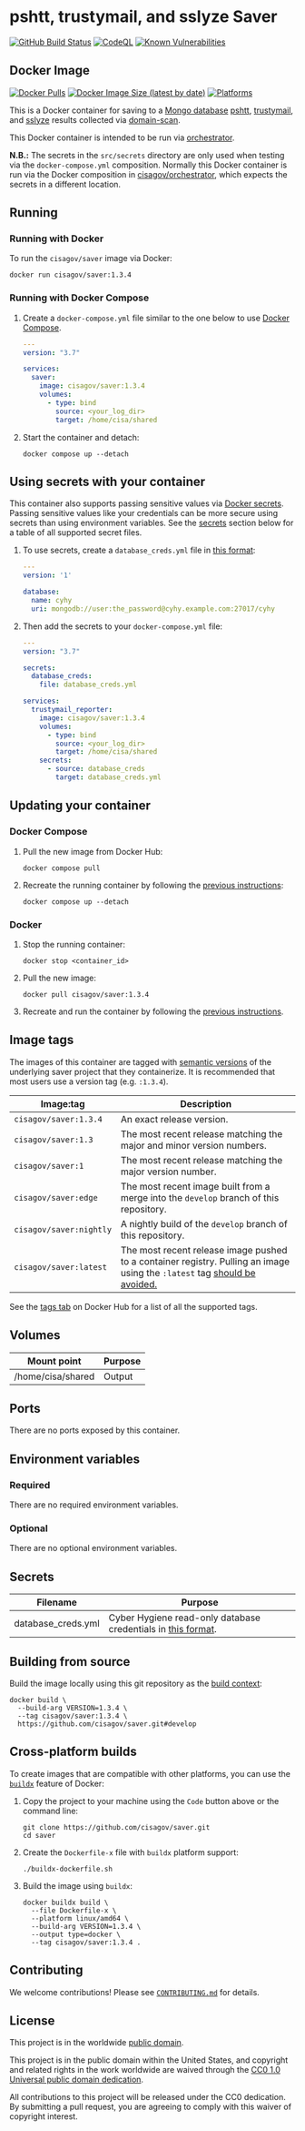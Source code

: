 # pshtt, trustymail, and sslyze Saver #

[![GitHub Build Status](https://github.com/cisagov/saver/workflows/build/badge.svg)](https://github.com/cisagov/saver/actions/workflows/build.yml)
[![CodeQL](https://github.com/cisagov/saver/workflows/CodeQL/badge.svg)](https://github.com/cisagov/saver/actions/workflows/codeql-analysis.yml)
[![Known Vulnerabilities](https://snyk.io/test/github/cisagov/saver/badge.svg)](https://snyk.io/test/github/cisagov/saver)

## Docker Image ##

[![Docker Pulls](https://img.shields.io/docker/pulls/cisagov/saver)](https://hub.docker.com/r/cisagov/saver)
[![Docker Image Size (latest by date)](https://img.shields.io/docker/image-size/cisagov/saver)](https://hub.docker.com/r/cisagov/saver)
[![Platforms](https://img.shields.io/badge/platforms-amd64%20%7C%20arm%2Fv6%20%7C%20arm%2Fv7%20%7C%20arm64%20%7C%20ppc64le%20%7C%20s390x-blue)](https://hub.docker.com/r/cisagov/saver/tags)

This is a Docker container for saving to a [Mongo
database](https://www.mongodb.com/)
[pshtt](https://github.com/cisagov/pshtt),
[trustymail](https://github.com/cisagov/trustymail), and
[sslyze](https://github.com/nabla-c0d3/sslyze) results collected via
[domain-scan](https://github.com/18F/domain-scan).

This Docker container is intended to be run via
[orchestrator](https://github.com/cisagov/orchestrator).

**N.B.:** The secrets in the `src/secrets` directory are only used
when testing via the `docker-compose.yml` composition.  Normally this
Docker container is run via the Docker composition in
[cisagov/orchestrator](https://github.com/cisagov/orchestrator), which
expects the secrets in a different location.

## Running ##

### Running with Docker ###

To run the `cisagov/saver` image via Docker:

```console
docker run cisagov/saver:1.3.4
```

### Running with Docker Compose ###

1. Create a `docker-compose.yml` file similar to the one below to use [Docker Compose](https://docs.docker.com/compose/).

    ```yaml
    ---
    version: "3.7"

    services:
      saver:
        image: cisagov/saver:1.3.4
        volumes:
          - type: bind
            source: <your_log_dir>
            target: /home/cisa/shared
    ```

1. Start the container and detach:

    ```console
    docker compose up --detach
    ```

## Using secrets with your container ##

This container also supports passing sensitive values via [Docker
secrets](https://docs.docker.com/engine/swarm/secrets/).  Passing sensitive
values like your credentials can be more secure using secrets than using
environment variables.  See the
[secrets](#secrets) section below for a table of all supported secret files.

1. To use secrets, create a `database_creds.yml` file in [this
   format](https://github.com/cisagov/mongo-db-from-config#usage):

    ```yaml
    ---
    version: '1'

    database:
      name: cyhy
      uri: mongodb://user:the_password@cyhy.example.com:27017/cyhy

    ```

1. Then add the secrets to your `docker-compose.yml` file:

    ```yaml
    ---
    version: "3.7"

    secrets:
      database_creds:
        file: database_creds.yml

    services:
      trustymail_reporter:
        image: cisagov/saver:1.3.4
        volumes:
          - type: bind
            source: <your_log_dir>
            target: /home/cisa/shared
        secrets:
          - source: database_creds
            target: database_creds.yml
    ```

## Updating your container ##

### Docker Compose ###

1. Pull the new image from Docker Hub:

    ```console
    docker compose pull
    ```

1. Recreate the running container by following the [previous instructions](#running-with-docker-compose):

    ```console
    docker compose up --detach
    ```

### Docker ###

1. Stop the running container:

    ```console
    docker stop <container_id>
    ```

1. Pull the new image:

    ```console
    docker pull cisagov/saver:1.3.4
    ```

1. Recreate and run the container by following the [previous instructions](#running-with-docker).

## Image tags ##

The images of this container are tagged with [semantic
versions](https://semver.org) of the underlying saver project that they
containerize.  It is recommended that most users use a version tag (e.g.
`:1.3.4`).

| Image:tag | Description |
|-----------|-------------|
|`cisagov/saver:1.3.4`| An exact release version. |
|`cisagov/saver:1.3`| The most recent release matching the major and minor version numbers. |
|`cisagov/saver:1`| The most recent release matching the major version number. |
|`cisagov/saver:edge` | The most recent image built from a merge into the `develop` branch of this repository. |
|`cisagov/saver:nightly` | A nightly build of the `develop` branch of this repository. |
|`cisagov/saver:latest`| The most recent release image pushed to a container registry.  Pulling an image using the `:latest` tag [should be avoided.](https://vsupalov.com/docker-latest-tag/) |

See the [tags tab](https://hub.docker.com/r/cisagov/saver/tags) on Docker
Hub for a list of all the supported tags.

## Volumes ##

| Mount point | Purpose        |
|-------------|----------------|
| /home/cisa/shared | Output |

## Ports ##

There are no ports exposed by this container.

<!-- The following ports are exposed by this container: -->

<!-- | Port | Purpose        | -->
<!-- |------|----------------| -->
<!-- | 8080 | Example only; nothing is actually listening on the port | -->

<!-- The sample [Docker composition](docker-compose.yml) publishes the -->
<!-- exposed port at 8080. -->

## Environment variables ##

### Required ###

There are no required environment variables.

<!--
| Name  | Purpose | Default |
|-------|---------|---------|
| `REQUIRED_VARIABLE` | Describe its purpose. | `null` |
-->

### Optional ###

There are no optional environment variables.

<!--
| Name  | Purpose | Default |
|-------|---------|---------|
| `OPTIONAL_VARIABLE` | Describe its purpose. | `null` |
-->

## Secrets ##

| Filename      | Purpose              |
|---------------|----------------------|
| database_creds.yml | Cyber Hygiene read-only database credentials in [this format](https://github.com/cisagov/mongo-db-from-config#usage). |

## Building from source ##

Build the image locally using this git repository as the [build context](https://docs.docker.com/engine/reference/commandline/build/#git-repositories):

```console
docker build \
  --build-arg VERSION=1.3.4 \
  --tag cisagov/saver:1.3.4 \
  https://github.com/cisagov/saver.git#develop
```

## Cross-platform builds ##

To create images that are compatible with other platforms, you can use the
[`buildx`](https://docs.docker.com/buildx/working-with-buildx/) feature of
Docker:

1. Copy the project to your machine using the `Code` button above
   or the command line:

    ```console
    git clone https://github.com/cisagov/saver.git
    cd saver
    ```

1. Create the `Dockerfile-x` file with `buildx` platform support:

    ```console
    ./buildx-dockerfile.sh
    ```

1. Build the image using `buildx`:

    ```console
    docker buildx build \
      --file Dockerfile-x \
      --platform linux/amd64 \
      --build-arg VERSION=1.3.4 \
      --output type=docker \
      --tag cisagov/saver:1.3.4 .
    ```

## Contributing ##

We welcome contributions!  Please see [`CONTRIBUTING.md`](CONTRIBUTING.md) for
details.

## License ##

This project is in the worldwide [public domain](LICENSE).

This project is in the public domain within the United States, and
copyright and related rights in the work worldwide are waived through
the [CC0 1.0 Universal public domain
dedication](https://creativecommons.org/publicdomain/zero/1.0/).

All contributions to this project will be released under the CC0
dedication. By submitting a pull request, you are agreeing to comply
with this waiver of copyright interest.

